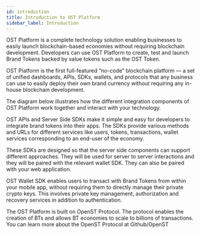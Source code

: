 ```yaml
---
id: introduction
title: Introduction to OST Platform
sidebar_label: Introduction
---
```


OST Platform is a complete technology solution enabling businesses to easily launch blockchain-based economies without requiring blockchain development. Developers can use OST Platform to create, test and launch Brand Tokens backed by value tokens such as the OST Token.

OST Platform is the first full-featured “no-code” blockchain platform — a set of unified dashboards, APIs, SDKs, wallets, and protocols that any business can use to easily deploy their own brand currency without requiring any in-house blockchain development.

The diagram below illustrates how the different integration components of OST Platform work together and interact with your technology.

OST APIs and Server Side SDKs make it simple and easy for developers to integrate brand tokens into their apps. The SDKs provide various methods and URLs for different services like users, tokens, transactions, wallet services corresponding to an end-user of the economy.

These SDKs are designed so that the server side components can support different approaches. They will be used for server to server interactions and they will be paired with the relevant wallet SDK. They can also be paired with your web application.

OST Wallet SDK enables users to transact with Brand Tokens from within your mobile app, without requiring them to directly manage their private crypto keys. This involves private key management, authorization and recovery services in addition to authentication.

The OST Platform is built on OpenST Protocol. The protocol enables the creation of BTs and allows BT economies to scale to billions of transactions. You can learn more about the OpenST Protocol at Github/OpenST